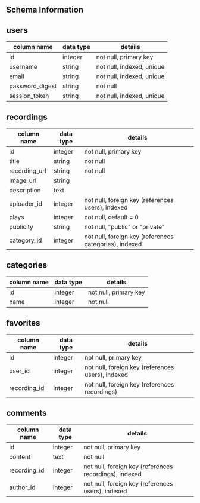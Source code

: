 ## Schema Information

## users
column name     | data type | details
----------------|-----------|----------------------
id              | integer   | not null, primary key
username        | string    | not null, indexed, unique
email           | string    | not null, indexed, unique
password_digest | string    | not null
session_token   | string    | not null, indexed, unique

## recordings
column name     | data type | details
----------------|-----------|----------------------
id              | integer   | not null, primary key
title           | string    | not null
recording_url   | string    | not null
image_url       | string    |
description     | text      |
uploader_id     | integer   | not null, foreign key (references users), indexed
plays           | integer   | not null, default = 0
publicity       | string    | not null, "public" or "private"
category_id     | integer   | not null, foreign key (references categories), indexed

## categories
column name     | data type | details
----------------|-----------|----------------------
id              | integer   | not null, primary key
name            | integer   | not null

## favorites
column name     | data type | details
----------------|-----------|----------------------
id              | integer   | not null, primary key
user_id         | integer   | not null, foreign key (references users), indexed
recording_id    | integer   | not null, foreign key (references recordings)

## comments
column name     | data type | details
----------------|-----------|----------------------
id              | integer   | not null, primary key
content         | text      | not null
recording_id    | integer   | not null, foreign key (references recordings), indexed
author_id       | integer   | not null, foreign key (references users), indexed
